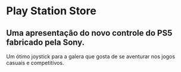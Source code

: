 # Play Station Store
## Uma apresentação do novo controle do PS5 fabricado pela Sony.
Um ótimo joystick para a galera que gosta de se aventurar nos jogos casuais e competitivos.
